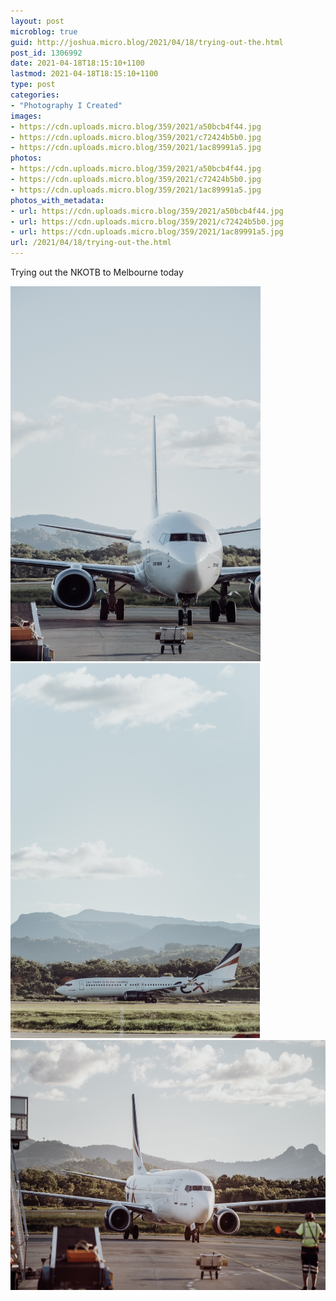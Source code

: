 ```yaml
---
layout: post
microblog: true
guid: http://joshua.micro.blog/2021/04/18/trying-out-the.html
post_id: 1306992
date: 2021-04-18T18:15:10+1100
lastmod: 2021-04-18T18:15:10+1100
type: post
categories:
- "Photography I Created"
images:
- https://cdn.uploads.micro.blog/359/2021/a50bcb4f44.jpg
- https://cdn.uploads.micro.blog/359/2021/c72424b5b0.jpg
- https://cdn.uploads.micro.blog/359/2021/1ac89991a5.jpg
photos:
- https://cdn.uploads.micro.blog/359/2021/a50bcb4f44.jpg
- https://cdn.uploads.micro.blog/359/2021/c72424b5b0.jpg
- https://cdn.uploads.micro.blog/359/2021/1ac89991a5.jpg
photos_with_metadata:
- url: https://cdn.uploads.micro.blog/359/2021/a50bcb4f44.jpg
- url: https://cdn.uploads.micro.blog/359/2021/c72424b5b0.jpg
- url: https://cdn.uploads.micro.blog/359/2021/1ac89991a5.jpg
url: /2021/04/18/trying-out-the.html
---
```

Trying out the NKOTB to Melbourne today

<img src="uploads/2021/a50bcb4f44.jpg" width="400" height="600" alt="" /><img src="uploads/2021/c72424b5b0.jpg" width="399" height="600" alt="" /><img src="uploads/2021/1ac89991a5.jpg" width="600" height="400" alt="" />
